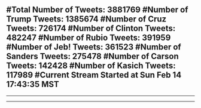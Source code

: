 #Total Number of Tweets: 3881769 
#Number of Trump Tweets: 1385674
#Number of Cruz Tweets: 726174
#Number of Clinton Tweets: 482247
#Number of Rubio Tweets: 391959
#Number of Jeb! Tweets: 361523
#Number of Sanders Tweets: 275478
#Number of Carson Tweets: 142428
#Number of Kasich Tweets: 117989
#Current Stream Started at Sun Feb 14 17:43:35 MST
---
---
---
